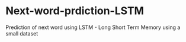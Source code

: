 # Next-word-prdiction-LSTM
Prediction of next word using LSTM - Long Short Term Memory using a small dataset
